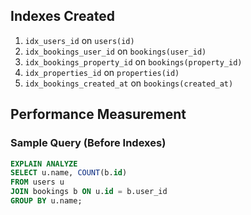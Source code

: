 
## Indexes Created
1. `idx_users_id` on `users(id)`
2. `idx_bookings_user_id` on `bookings(user_id)`
3. `idx_bookings_property_id` on `bookings(property_id)`
4. `idx_properties_id` on `properties(id)`
5. `idx_bookings_created_at` on `bookings(created_at)`

## Performance Measurement

### Sample Query (Before Indexes)
```sql
EXPLAIN ANALYZE
SELECT u.name, COUNT(b.id)
FROM users u
JOIN bookings b ON u.id = b.user_id
GROUP BY u.name;
